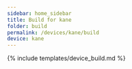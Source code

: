 ```yaml
---
sidebar: home_sidebar
title: Build for kane
folder: build
permalink: /devices/kane/build
device: kane
---
```

{% include templates/device_build.md %}
